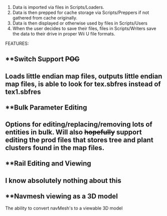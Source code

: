 1. Data is imported via files in Scripts/Loaders.  
2. Data is then prepped for cache storage via Scripts/Preppers if not gathered from cache originally.  
3. Data is then displayed or otherwise used by files in Scripts/Users
4. When the user decides to save their files, files in Scripts/Writers save the data to their drive in proper Wii U file formats.





FEATURES:

 **Switch Support ~~POG~~
 --------------
 Loads little endian map files, outputs little endian map files, is able to look for tex.sbfres instead of tex1.sbfres
 <br><br>
 **Bulk Parameter Editing
 --------------
 Options for editing/replacing/removing lots of entities in bulk. Will also ~~hopefully~~ support editing the prod files that stores tree and plant clusters found in the map files.
 <br><br>
 **Rail Editing and Viewing
 --------------
 I know absolutely nothing about this
 <br><br>
 **Navmesh viewing as a 3D model
 --------------
 The ability to convert navMesh's to a viewable 3D model
